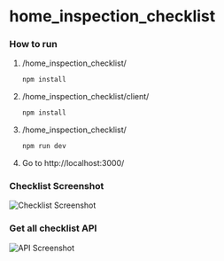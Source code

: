 # home_inspection_checklist

### How to run

1.  /home_inspection_checklist/
    ```sh
    npm install
    ```
2.  /home_inspection_checklist/client/
    ```sh
    npm install
    ```
3.  /home_inspection_checklist/
    ```sh
    npm run dev
    ```
4. Go to http://localhost:3000/    

### Checklist Screenshot
![Checklist Screenshot](https://imgur.com/oKtUEqG.png)

### Get all checklist API
![API Screenshot](https://imgur.com/EhttS7A.png)

